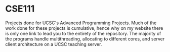 # CSE111
Projects done for UCSC's Advanced Programming Projects. Much of the work done for these projects is cumulative, hence why on my website there is only one link to lead you to the entirety of the repository. The majority of the programs handle multithreading, allocating to different cores, and server client architecture on a UCSC teaching server.
